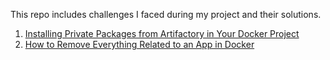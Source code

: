 This repo includes challenges I faced during my project and their solutions.

1. [Installing Private Packages from Artifactory in Your Docker Project](./install-private-package.md)
2. [How to Remove Everything Related to an App in Docker](./rm-docker.md)
